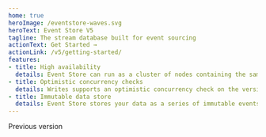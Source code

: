 ```yaml
---
home: true
heroImage: /eventstore-waves.svg
heroText: Event Store V5
tagline: The stream database built for event sourcing
actionText: Get Started →
actionLink: /v5/getting-started/
features:
- title: High availability
  details: Event Store can run as a cluster of nodes containing the same data which remains available for writes provided at least half the nodes are alive and connected.
- title: Optimistic concurrency checks
  details: Writes supports an optimistic concurrency check on the version of the stream to which events are written. If the check fails during writing, Event Store returns an exception to let you know.
- title: Immutable data store
  details: Event Store stores your data as a series of immutable events over time, providing one of the strongest audit log options available (characteristics similar to a blockchain).
---
```


Previous version
